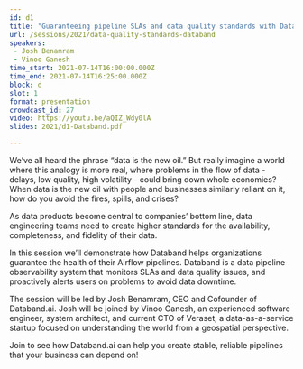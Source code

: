 ```yaml
---
id: d1
title: "Guaranteeing pipeline SLAs and data quality standards with Databand"
url: /sessions/2021/data-quality-standards-databand
speakers:
 - Josh Benamram
 - Vinoo Ganesh
time_start: 2021-07-14T16:00:00.000Z
time_end: 2021-07-14T16:25:00.000Z
block: d
slot: 1
format: presentation
crowdcast_id: 27
video: https://youtu.be/aQIZ_Wdy0lA
slides: 2021/d1-Databand.pdf

---
```


We’ve all heard the phrase “data is the new oil.” But really imagine a world where this analogy is more real, where problems in the flow of data - delays, low quality, high volatility - could bring down whole economies? When data is the new oil with people and businesses similarly reliant on it, how do you avoid the fires, spills, and crises?

As data products become central to companies’ bottom line, data engineering teams need to create higher standards for the availability, completeness, and fidelity of their data.

In this session we’ll demonstrate how Databand helps organizations guarantee the health of their Airflow pipelines. Databand is a data pipeline observability system that monitors SLAs and data quality issues, and proactively alerts users on problems to avoid data downtime.

The session will be led by Josh Benamram, CEO and Cofounder of Databand.ai. Josh will be joined by Vinoo Ganesh, an experienced software engineer, system architect, and current CTO of Veraset, a data-as-a-service startup focused on understanding the world from a geospatial perspective.

Join to see how Databand.ai can help you create stable, reliable pipelines that your business can depend on!
